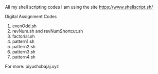 
All my shell scripting codes
I am using the site https://www.shellscript.sh/

Digital Assignment Codes

1. evenOdd.sh
2. revNum.sh and revNumShortcut.sh
3. factorial.sh
4. pattern1.sh
5. pattern2.sh
6. pattern3.sh
7. pattern4.sh

For more:
piyushxbajaj.xyz
